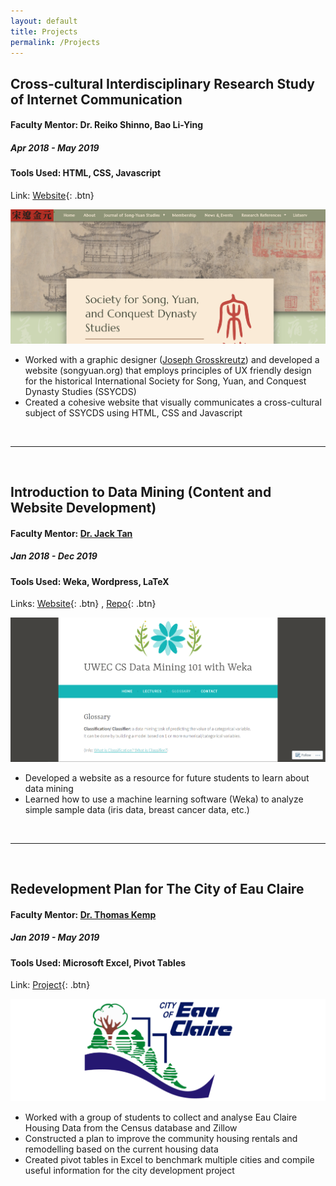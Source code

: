 ```yaml
---
layout: default
title: Projects
permalink: /Projects
---
```



## Cross-cultural Interdisciplinary Research Study of Internet Communication
#### Faculty Mentor: Dr. Reiko Shinno, Bao Li-Ying
##### *Apr 2018 - May 2019*
#### Tools Used: HTML, CSS, Javascript
Link: [Website](http://www.songyuan.org/){: .btn} 

![Interdisciplinary Study - Cross-cultural Research of Internet Communication](/assets/songyuan.PNG)

* Worked with a graphic designer ([Joseph Grosskreutz](https://www.linkedin.com/in/josephgrosskreutz/)) and developed a website (songyuan.org) that employs principles of UX friendly design for the historical International Society for Song, Yuan, and Conquest Dynasty Studies (SSYCDS)
* Created a cohesive website that visually communicates a cross-cultural subject of SSYCDS using HTML, CSS and Javascript

&nbsp;

---

&nbsp;

## Introduction to Data Mining (Content and Website Development) 
#### Faculty Mentor: [Dr. Jack Tan](https://cs.uwec.edu/~tan/)
##### *Jan 2018 - Dec 2019*
#### Tools Used: Weka, Wordpress, LaTeX
Links: [Website](https://uweccsdatamining101weka.wordpress.com/){: .btn} , [Repo](https://github.com/foongminwong/cs399_datamining_notes){: .btn}

![Introduction to Data Mining](/assets/data-mining-101.PNG)


* Developed a website as a resource for future students to learn about data mining
* Learned how to use a machine learning software (Weka) to analyze simple sample data (iris data, breast cancer data, etc.)


&nbsp;

---

&nbsp;

## Redevelopment Plan for The City of Eau Claire
#### Faculty Mentor: [Dr. Thomas Kemp](https://www.facebook.com/KempsEconChannel/)
##### *Jan 2019 - May 2019*
#### Tools Used: Microsoft Excel, Pivot Tables
Link: [Project](https://drive.google.com/open?id=1vggrBelOpNQEXbdxcE_rfnWsDoMSmM_1){: .btn} 

![Redevelopment Plan for The City of Eau Claire](/assets/econ491-eau-claire-redevelopment.png)

* Worked with a group of students to collect and analyse Eau Claire Housing Data from the Census database and Zillow
* Constructed a plan to improve the community housing rentals and remodelling based on the current housing data
* Created pivot tables in Excel to benchmark multiple cities and compile useful information for the city development project

